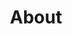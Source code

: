 ---
title: About
layout: about

about_me: |
  I will join University of South Florida, Department of Industrial and Management Systems Engineering in Fall 2023 as an Assistant Professor.
  
  I am a Postdoctoral Research Fellow affiliated to the [Institute of Applied Mathematics](https://www.iam.ubc.ca/) and [Department of Chemical and Biological Engineering](https://www.chbe.ubc.ca), University of British Columbia, under the supervision of [Yankai Cao](https://optimal.chbe.ubc.ca) .
  
  My research focuses on the use of **clusterability and deterministic global optimization** tools to address challenges when building scalable trustworthy machine learning systems. In collaboration with industrial and experimental research groups, I am using my algorithms in a wide range of applications, including neural network modularity, federated learning, biomass and biorefinery processes, neural decoding of the brain, and business decision-making. I have developed several open-source software products (with shared or distributed memory) for the community.

  I obtained my M.S. and Ph.D. degree in [Computer Science](http://www.cs.umb.edu) from University of Massachusetts, Boston, under the supervision of [Dan A. Simovici](https://www.cs.umb.edu/~dsim/). Prior to that, I received my M.Eng. (Master of Engineering) degree in Systems Engineering (Power System track) from Cornell University and a B.S. degree in Electrical and Computer Engineering from Shanghai Jiao Tong University.
  
  As a machine learning researcher, I enjoy applying new technologies to solve real-life problems. I also enjoy traveling and playing guitar during my spare time.

news: |
  **I am on the 2022-2023 academic job market!**
  - *2022.12*: 🎉🎉Two papers are accepted by NeurIPS 2022!
  - *2022.07*: One paper is accepted by ICML 2022!
  - *2021.07*: One paper is accepted by ICML 2021!

about_me_img: "/imgs/bio-kaixun.jpeg"
about_me_img_caption: |
  White Rock, BC (Spring 2021)

---